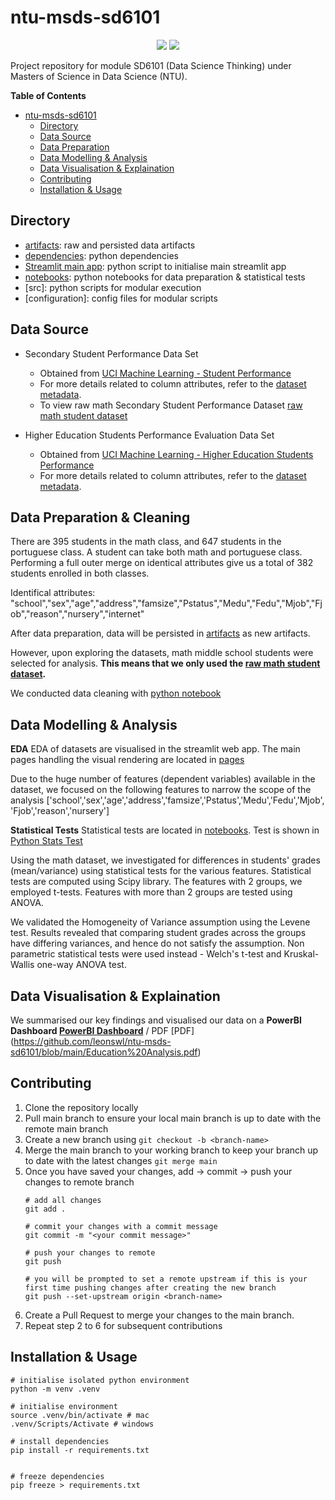 # ntu-msds-sd6101

<p align="center">
    <a href="https://www.python.org/downloads/release/python-3107/" alt="Contributors">
      <img src="https://img.shields.io/badge/python-3.10.7-blue"/></a>
    <a href="https://layonsan-hdb-resale.streamlit.app/" alt="Streamlit App">
      <img src="https://static.streamlit.io/badges/streamlit_badge_black_white.svg"/></a>
</p>

Project repository for module SD6101 (Data Science Thinking) under Masters of Science in Data Science (NTU).

**Table of Contents**
- [ntu-msds-sd6101](#ntu-msds-sd6101)
  - [Directory](#directory)
  - [Data Source](#data-source)
  - [Data Preparation](#data-preparation)
  - [Data Modelling \& Analysis](#data-modelling--analysis)
  - [Data Visualisation \& Explaination](#data-visualisation--explaination)
  - [Contributing](#contributing)
  - [Installation \& Usage](#installation--usage)

## Directory
- [artifacts](artifacts): raw and persisted data artifacts
- [dependencies](requirements.txt): python dependencies
- [Streamlit main app](main.py): python script to initialise main streamlit app
- [notebooks](notebooks): python notebooks for data preparation & statistical tests
- [src]: python scripts for modular execution
- [configuration]: config files for modular scripts

## Data Source

-  Secondary Student Performance Data Set
   -  Obtained from [UCI Machine Learning - Student Performance](https://archive.ics.uci.edu/ml/datasets/student+performance)
   -  For more details related to column attributes, refer to the [dataset metadata](artifacts/raw/student.txt).
   -  To view raw math Secondary Student Performance Dataset [raw math student dataset](/Users/leonsun/Documents/GitHub/ntu/ntu-msds-sd6101/artifacts/raw/middle-student-mat.csv) 
 
- Higher Education Students Performance Evaluation Data Set
  - Obtained from [UCI Machine Learning - Higher Education Students Performance ](https://archive.ics.uci.edu/ml/datasets/Higher+Education+Students+Performance+Evaluation+Dataset)
  - For more details related to column attributes, refer to the [dataset metadata](artifacts/raw/higher-education-student.txt).

## Data Preparation & Cleaning

There are  395 students in the math class, and 647 students in the portuguese class. A student can take both math and portuguese class. Performing a full outer merge on identical attributes give us a total of 382 students enrolled in both classes. 

Identifical attributes: "school","sex","age","address","famsize","Pstatus","Medu","Fedu","Mjob","Fjob","reason","nursery","internet"

After data preparation, data will be persisted in [artifacts](artifacts) as new artifacts.

However, upon exploring the datasets, math middle school students were selected for analysis. **This means that we only used the [raw math student dataset](/Users/leonsun/Documents/GitHub/ntu/ntu-msds-sd6101/artifacts/raw/middle-student-mat.csv).**

We conducted data cleaning with [python notebook](https://github.com/leonswl/ntu-msds-sd6101/blob/main/notebooks/Data%20Cleaning%20%26%20Preparation.ipynb)


## Data Modelling & Analysis

**EDA**
EDA of datasets are visualised in the streamlit web app. The main pages handling the visual rendering are located in [pages](pages)

Due to the huge number of features (dependent variables) available in the dataset, we focused on the following features to narrow the scope of the analysis ['school','sex','age','address','famsize','Pstatus','Medu','Fedu','Mjob', 'Fjob','reason','nursery']

**Statistical Tests**
Statistical tests are located in [notebooks](notebooks). Test is shown in [Python Stats Test](https://github.com/leonswl/ntu-msds-sd6101/blob/main/notebooks/stats_tests.ipynb)

Using the math dataset, we investigated for differences in students' grades (mean/variance) using statistical tests for the various features. Statistical tests are computed using Scipy library. The features with 2 groups, we employed t-tests. Features with more than 2 groups are tested using ANOVA. 

We validated the Homogeneity of Variance assumption using the Levene test. Results revealed that comparing student grades across the groups have differing variances, and hence do not satisfy the assumption. Non parametric statistical tests were used instead - Welch's t-test and Kruskal-Wallis one-way ANOVA test.

## Data Visualisation & Explaination

We summarised our key findings and visualised our data on a **PowerBI Dashboard [PowerBI Dashboard](https://github.com/leonswl/ntu-msds-sd6101/blob/main/Education%20Analysis.pbix)** / PDF [PDF] (https://github.com/leonswl/ntu-msds-sd6101/blob/main/Education%20Analysis.pdf)

## Contributing

1. Clone the repository locally
2. Pull main branch to ensure your local main branch is up to date with the remote main branch
3. Create a new branch using `git checkout -b <branch-name>`
4. Merge the main branch to your working branch to keep your branch up to date with the latest changes `git merge main`
5. Once you have saved your changes, add -> commit -> push your changes to remote branch 
    ```
    # add all changes
    git add . 

    # commit your changes with a commit message
    git commit -m "<your commit message>"

    # push your changes to remote
    git push

    # you will be prompted to set a remote upstream if this is your first time pushing changes after creating the new branch
    git push --set-upstream origin <branch-name>
    ```
6. Create a Pull Request to merge your changes to the main branch. 
7. Repeat step 2 to 6 for subsequent contributions


## Installation & Usage

```
# initialise isolated python environment
python -m venv .venv

# initialise environment
source .venv/bin/activate # mac
.venv/Scripts/Activate # windows

# install dependencies
pip install -r requirements.txt


# freeze dependencies
pip freeze > requirements.txt
```

